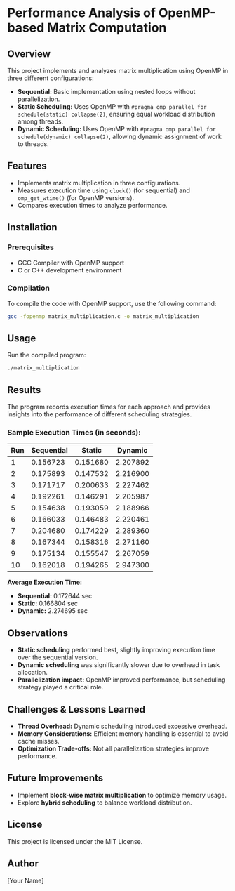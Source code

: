 # Performance Analysis of OpenMP-based Matrix Computation

## Overview
This project implements and analyzes matrix multiplication using OpenMP in three different configurations:
- **Sequential:** Basic implementation using nested loops without parallelization.
- **Static Scheduling:** Uses OpenMP with `#pragma omp parallel for schedule(static) collapse(2)`, ensuring equal workload distribution among threads.
- **Dynamic Scheduling:** Uses OpenMP with `#pragma omp parallel for schedule(dynamic) collapse(2)`, allowing dynamic assignment of work to threads.

## Features
- Implements matrix multiplication in three configurations.
- Measures execution time using `clock()` (for sequential) and `omp_get_wtime()` (for OpenMP versions).
- Compares execution times to analyze performance.

## Installation
### Prerequisites
- GCC Compiler with OpenMP support
- C or C++ development environment

### Compilation
To compile the code with OpenMP support, use the following command:
```sh
gcc -fopenmp matrix_multiplication.c -o matrix_multiplication
```

## Usage
Run the compiled program:
```sh
./matrix_multiplication
```

## Results
The program records execution times for each approach and provides insights into the performance of different scheduling strategies.

### Sample Execution Times (in seconds):
| Run | Sequential | Static | Dynamic |
|------|-----------|--------|---------|
| 1    | 0.156723  | 0.151680 | 2.207892 |
| 2    | 0.175893  | 0.147532 | 2.216900 |
| 3    | 0.171717  | 0.200633 | 2.227462 |
| 4    | 0.192261  | 0.146291 | 2.205987 |
| 5    | 0.154638  | 0.193059 | 2.188966 |
| 6    | 0.166033  | 0.146483 | 2.220461 |
| 7    | 0.204680  | 0.174229 | 2.289360 |
| 8    | 0.167344  | 0.158316 | 2.271160 |
| 9    | 0.175134  | 0.155547 | 2.267059 |
| 10   | 0.162018  | 0.194265 | 2.947300 |

**Average Execution Time:**
- **Sequential:** 0.172644 sec
- **Static:** 0.166804 sec
- **Dynamic:** 2.274695 sec

## Observations
- **Static scheduling** performed best, slightly improving execution time over the sequential version.
- **Dynamic scheduling** was significantly slower due to overhead in task allocation.
- **Parallelization impact:** OpenMP improved performance, but scheduling strategy played a critical role.

## Challenges & Lessons Learned
- **Thread Overhead:** Dynamic scheduling introduced excessive overhead.
- **Memory Considerations:** Efficient memory handling is essential to avoid cache misses.
- **Optimization Trade-offs:** Not all parallelization strategies improve performance.

## Future Improvements
- Implement **block-wise matrix multiplication** to optimize memory usage.
- Explore **hybrid scheduling** to balance workload distribution.

## License
This project is licensed under the MIT License.

## Author
[Your Name]


